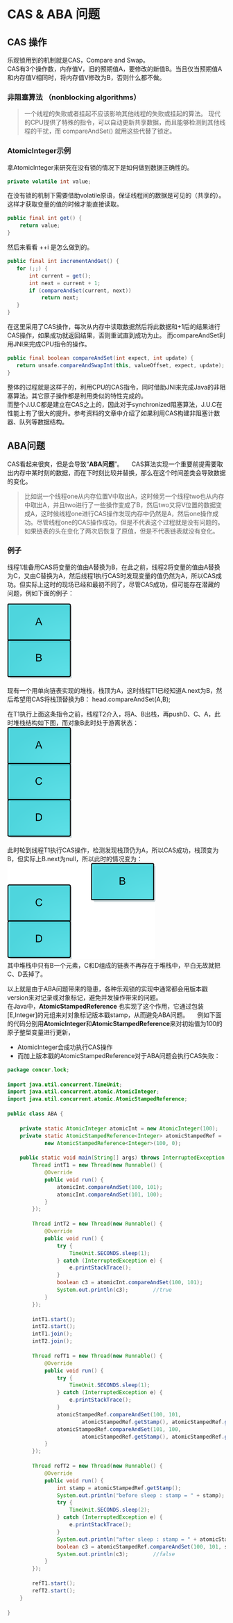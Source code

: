  # CAS  &  ABA 问题
 
 ## CAS 操作
乐观锁用到的机制就是CAS，Compare and Swap。    
CAS有3个操作数，内存值V，旧的预期值A，要修改的新值B。当且仅当预期值A和内存值V相同时，将内存值V修改为B，否则什么都不做。
 
 
 
 
 ### 非阻塞算法 （nonblocking algorithms）
 > 一个线程的失败或者挂起不应该影响其他线程的失败或挂起的算法。
 现代的CPU提供了特殊的指令，可以自动更新共享数据，而且能够检测到其他线程的干扰，而 compareAndSet() 就用这些代替了锁定。
 
 
### AtomicInteger示例
 拿AtomicInteger来研究在没有锁的情况下是如何做到数据正确性的。
 ```java
 private volatile int value;
 ```
        
 在没有锁的机制下需要借助volatile原语，保证线程间的数据是可见的（共享的）。     
 这样才获取变量的值的时候才能直接读取。
```java
public final int get() {
    return value;
}
```
 
 
 然后来看看 ++i 是怎么做到的。
 ```java
 public final int incrementAndGet() {
    for (;;) {
        int current = get();
        int next = current + 1;
        if (compareAndSet(current, next))
            return next;
    }
 }
 ```
 在这里采用了CAS操作，每次从内存中读取数据然后将此数据和+1后的结果进行CAS操作，如果成功就返回结果，否则重试直到成功为止。
 而compareAndSet利用JNI来完成CPU指令的操作。
 ```java
 public final boolean compareAndSet(int expect, int update) {   
    return unsafe.compareAndSwapInt(this, valueOffset, expect, update);
 }
 ```
 整体的过程就是这样子的，利用CPU的CAS指令，同时借助JNI来完成Java的非阻塞算法。其它原子操作都是利用类似的特性完成的。     
 而整个J.U.C都是建立在CAS之上的，因此对于synchronized阻塞算法，J.U.C在性能上有了很大的提升。参考资料的文章中介绍了如果利用CAS构建非阻塞计数器、队列等数据结构。
 
 
 ## ABA问题
 CAS看起来很爽，但是会导致“**ABA问题**”。    
 CAS算法实现一个重要前提需要取出内存中某时刻的数据，而在下时刻比较并替换，那么在这个时间差类会导致数据的变化。    
 > 比如说一个线程one从内存位置V中取出A，这时候另一个线程two也从内存中取出A，并且two进行了一些操作变成了B，然后two又将V位置的数据变成A，这时候线程one进行CAS操作发现内存中仍然是A，然后one操作成功。尽管线程one的CAS操作成功，但是不代表这个过程就是没有问题的。如果链表的头在变化了两次后恢复了原值，但是不代表链表就没有变化。
 
 ### 例子
 线程1准备用CAS将变量的值由A替换为B，在此之前，线程2将变量的值由A替换为C，又由C替换为A，然后线程1执行CAS时发现变量的值仍然为A，所以CAS成功。但实际上这时的现场已经和最初不同了，尽管CAS成功，但可能存在潜藏的问题，例如下面的例子：    
 
![Image](https://github.com/WhiteSmithFloyd/ress/blob/master/imgs/art_thread/ABA-1.jpg)
   
现有一个用单向链表实现的堆栈，栈顶为A，这时线程T1已经知道A.next为B，然后希望用CAS将栈顶替换为B：
head.compareAndSet(A,B);

在T1执行上面这条指令之前，线程T2介入，将A、B出栈，再pushD、C、A，此时堆栈结构如下图，而对象B此时处于游离状态：   
![Image](https://github.com/WhiteSmithFloyd/ress/blob/master/imgs/art_thread/ABA-2.jpg)



此时轮到线程T1执行CAS操作，检测发现栈顶仍为A，所以CAS成功，栈顶变为B，但实际上B.next为null，所以此时的情况变为：      
![Image](https://github.com/WhiteSmithFloyd/ress/blob/master/imgs/art_thread/ABA-3.jpg)    
其中堆栈中只有B一个元素，C和D组成的链表不再存在于堆栈中，平白无故就把C、D丢掉了。


以上就是由于ABA问题带来的隐患，各种乐观锁的实现中通常都会用版本戳version来对记录或对象标记，避免并发操作带来的问题。    
在Java中，**AtomicStampedReference<E>** 也实现了这个作用，它通过包装[E,Integer]的元组来对对象标记版本戳stamp，从而避免ABA问题。    
例如下面的代码分别用**AtomicInteger**和**AtomicStampedReference**来对初始值为100的原子整型变量进行更新，
 - AtomicInteger会成功执行CAS操作
 - 而加上版本戳的AtomicStampedReference对于ABA问题会执行CAS失败：
```java
package concur.lock;

import java.util.concurrent.TimeUnit;
import java.util.concurrent.atomic.AtomicInteger;
import java.util.concurrent.atomic.AtomicStampedReference;

public class ABA {
    
    private static AtomicInteger atomicInt = new AtomicInteger(100);
    private static AtomicStampedReference<Integer> atomicStampedRef = 
            new AtomicStampedReference<Integer>(100, 0);
    
    public static void main(String[] args) throws InterruptedException {
        Thread intT1 = new Thread(new Runnable() {
            @Override
            public void run() {
                atomicInt.compareAndSet(100, 101);
                atomicInt.compareAndSet(101, 100);
            }
        });
        
        Thread intT2 = new Thread(new Runnable() {
            @Override
            public void run() {
                try {
                    TimeUnit.SECONDS.sleep(1);
                } catch (InterruptedException e) {
                    e.printStackTrace();
                }
                boolean c3 = atomicInt.compareAndSet(100, 101);
                System.out.println(c3);        //true
            }
        });
        
        intT1.start();
        intT2.start();
        intT1.join();
        intT2.join();
        
        Thread refT1 = new Thread(new Runnable() {
            @Override
            public void run() {
                try {
                    TimeUnit.SECONDS.sleep(1);
                } catch (InterruptedException e) {
                    e.printStackTrace();
                }
                atomicStampedRef.compareAndSet(100, 101, 
                        atomicStampedRef.getStamp(), atomicStampedRef.getStamp()+1);
                atomicStampedRef.compareAndSet(101, 100, 
                        atomicStampedRef.getStamp(), atomicStampedRef.getStamp()+1);
            }
        });
        
        Thread refT2 = new Thread(new Runnable() {
            @Override
            public void run() {
                int stamp = atomicStampedRef.getStamp();
                System.out.println("before sleep : stamp = " + stamp);    // stamp = 0
                try {
                    TimeUnit.SECONDS.sleep(2);
                } catch (InterruptedException e) {
                    e.printStackTrace();
                }
                System.out.println("after sleep : stamp = " + atomicStampedRef.getStamp());//stamp = 1
                boolean c3 = atomicStampedRef.compareAndSet(100, 101, stamp, stamp+1);
                System.out.println(c3);        //false
            }
        });
        
        refT1.start();
        refT2.start();
    }

}
```








 
 
 
